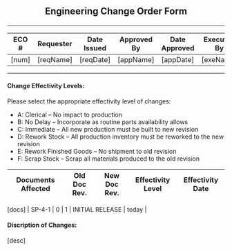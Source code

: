 ## <p align='center'> Engineering Change Order Form </p>
---

| ECO # | Requester | Date Issued | Approved By | Date Approved | Executed By | Date Executed |
|-|-|-|-|-|-|-|
| [num] | [reqName] | [reqDate] | [appName] | [appDate] | [exeName] | [exeDate] |

---

#### Change Effectivity Levels:
Please select the appropriate effectivity level of changes:
- A: Clerical – No impact to production
- B: No Delay – Incorporate as routine parts availability allows
- C: Immediate – All new production must be built to new revision
- D: Rework Stock – All production inventory must be reworked to the new revision
- E: Rework Finished Goods – No shipment to old revision
- F: Scrap Stock – Scrap all materials produced to the old revision

| Documents Affected | Old Doc Rev. | New Doc Rev. | Effectivity Level | Effectivity Date |
|-|-|-|-|-|
[docs]
| SP-4-1 | 0 | 1 | INITIAL RELEASE | today |

#### Discription of Changes:
[desc]